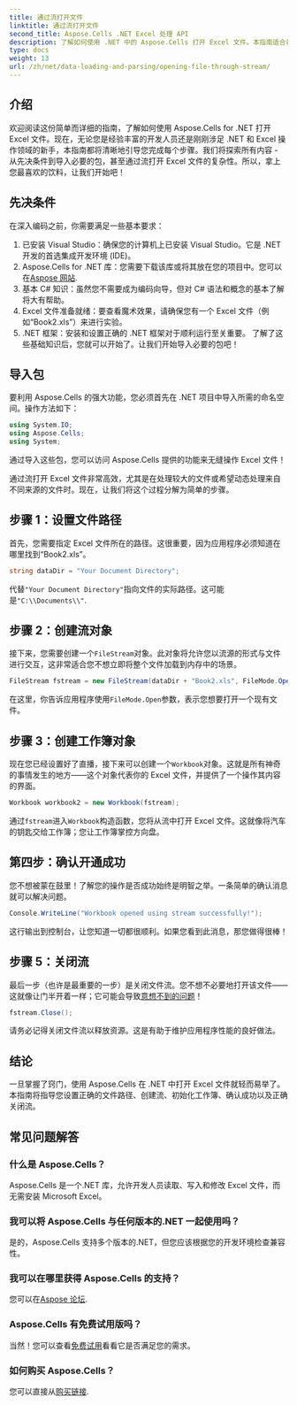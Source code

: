 ```yaml
---
title: 通过流打开文件
linktitle: 通过流打开文件
second_title: Aspose.Cells .NET Excel 处理 API
description: 了解如何使用 .NET 中的 Aspose.Cells 打开 Excel 文件。本指南适合初学者，提供高效文件处理的分步说明。
type: docs
weight: 13
url: /zh/net/data-loading-and-parsing/opening-file-through-stream/
---
```

## 介绍
欢迎阅读这份简单而详细的指南，了解如何使用 Aspose.Cells for .NET 打开 Excel 文件。现在，无论您是经验丰富的开发人员还是刚刚涉足 .NET 和 Excel 操作领域的新手，本指南都将清晰地引导您完成每个步骤。我们将探索所有内容 - 从先决条件到导入必要的包，甚至通过流打开 Excel 文件的复杂性。所以，拿上您最喜欢的饮料，让我们开始吧！
## 先决条件
在深入编码之前，你需要满足一些基本要求：
1. 已安装 Visual Studio：确保您的计算机上已安装 Visual Studio。它是 .NET 开发的首选集成开发环境 (IDE)。
2.  Aspose.Cells for .NET 库：您需要下载该库或将其放在您的项目中。您可以在[Aspose 网站](https://releases.aspose.com/cells/net/).
3. 基本 C# 知识：虽然您不需要成为编码向导，但对 C# 语法和概念的基本了解将大有帮助。
4. Excel 文件准备就绪：要查看魔术效果，请确保您有一个 Excel 文件（例如“Book2.xls”）来进行实验。
5. .NET 框架：安装和设置正确的 .NET 框架对于顺利运行至关重要。
了解了这些基础知识后，您就可以开始了。让我们开始导入必要的包吧！
## 导入包
要利用 Aspose.Cells 的强大功能，您必须首先在 .NET 项目中导入所需的命名空间。操作方法如下：
```csharp
using System.IO;
using Aspose.Cells;
using System;
```
通过导入这些包，您可以访问 Aspose.Cells 提供的功能来无缝操作 Excel 文件！

通过流打开 Excel 文件非常高效，尤其是在处理较大的文件或希望动态处理来自不同来源的文件时。现在，让我们将这个过程分解为简单的步骤。
## 步骤 1：设置文件路径
首先，您需要指定 Excel 文件所在的路径。这很重要，因为应用程序必须知道在哪里找到“Book2.xls”。
```csharp
string dataDir = "Your Document Directory";
```
代替`"Your Document Directory"`指向文件的实际路径。这可能是`"C:\\Documents\\"`.
## 步骤 2：创建流对象
接下来，您需要创建一个`FileStream`对象。此对象将允许您以流源的形式与文件进行交互，这非常适合您不想立即将整个文件加载到内存中的场景。
```csharp
FileStream fstream = new FileStream(dataDir + "Book2.xls", FileMode.Open);
```
在这里，你告诉应用程序使用`FileMode.Open`参数，表示您想要打开一个现有文件。
## 步骤 3：创建工作簿对象
现在您已经设置好了直播，接下来可以创建一个`Workbook`对象。这就是所有神奇的事情发生的地方——这个对象代表你的 Excel 文件，并提供了一个操作其内容的界面。
```csharp
Workbook workbook2 = new Workbook(fstream);
```
通过`fstream`进入`Workbook`构造函数，您将从流中打开 Excel 文件。这就像将汽车的钥匙交给工作簿；您让工作簿掌控方向盘。
## 第四步：确认开通成功
您不想被蒙在鼓里！了解您的操作是否成功始终是明智之举。一条简单的确认消息就可以解决问题。
```csharp
Console.WriteLine("Workbook opened using stream successfully!");
```
这行输出到控制台，让您知道一切都很顺利。如果您看到此消息，那您做得很棒！
## 步骤 5：关闭流
最后一步（也许是最重要的一步）是关闭文件流。您不想不必要地打开该文件——这就像让门半开着一样；它可能会导致[意想不到的问题](https://forum.aspose.com/c/cells/9)！
```csharp
fstream.Close();
```
请务必记得关闭文件流以释放资源。这是有助于维护应用程序性能的良好做法。
## 结论
一旦掌握了窍门，使用 Aspose.Cells 在 .NET 中打开 Excel 文件就轻而易举了。本指南将指导您设置正确的文件路径、创建流、初始化工作簿、确认成功以及正确关闭流。 
## 常见问题解答
### 什么是 Aspose.Cells？
Aspose.Cells 是一个.NET 库，允许开发人员读取、写入和修改 Excel 文件，而无需安装 Microsoft Excel。
### 我可以将 Aspose.Cells 与任何版本的.NET 一起使用吗？
是的，Aspose.Cells 支持多个版本的.NET，但您应该根据您的开发环境检查兼容性。
### 我可以在哪里获得 Aspose.Cells 的支持？
您可以在[Aspose 论坛](https://forum.aspose.com/c/cells/9).
### Aspose.Cells 有免费试用版吗？
当然！您可以查看[免费试用](https://releases.aspose.com/)看看它是否满足您的需求。
### 如何购买 Aspose.Cells？
您可以直接从[购买链接](https://purchase.aspose.com/buy).